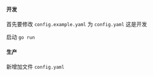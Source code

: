 ### 

#### 开发

首先要修改 `config.example.yaml` 为 `config.yaml` 这是开发

启动 `go run `


#### 生产

新增加文件 `config.yaml`



